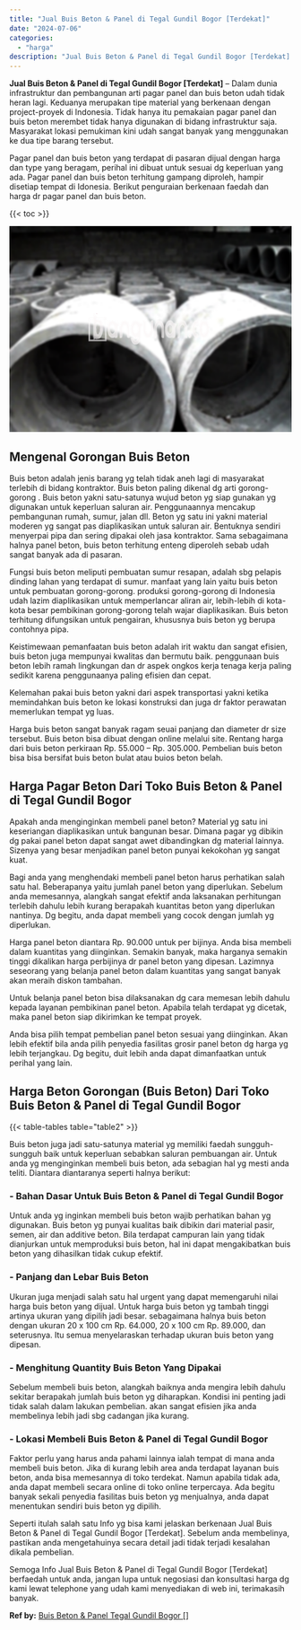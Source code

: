 ```yaml
---
title: "Jual Buis Beton & Panel di Tegal Gundil Bogor [Terdekat]"
date: "2024-07-06"
categories: 
  - "harga"
description: "Jual Buis Beton & Panel di Tegal Gundil Bogor [Terdekat]. Semoga Info Jual Buis Beton & Panel di Tegal Gundil Bogor [Terdekat] berfaedah untuk anda, jangan..."
---
```


**Jual Buis Beton & Panel di Tegal Gundil Bogor \[Terdekat\]** – Dalam dunia infrastruktur dan pembangunan arti pagar panel dan buis beton udah tidak heran lagi. Keduanya merupakan tipe material yang berkenaan dengan project-proyek di Indonesia. Tidak hanya itu pemakaian pagar panel dan buis beton merembet tidak hanya digunakan di bidang infrastruktur saja. Masyarakat lokasi pemukiman kini udah sangat banyak yang menggunakan ke dua tipe barang tersebut.

Pagar panel dan buis beton yang terdapat di pasaran dijual dengan harga dan type yang beragam, perihal ini dibuat untuk sesuai dg keperluan yang ada. Pagar panel dan buis beton terhitung gampang diproleh, hampir disetiap tempat di Idonesia. Berikut penguraian berkenaan faedah dan harga dr pagar panel dan buis beton.

{{< toc >}}

![Jual Buis Beton & Panel di Tegal Gundil Bogor [Terdekat]](/images/jual-panel-buis-beton-murah-45.png)

## Mengenal Gorongan Buis Beton

Buis beton adalah jenis barang yg telah tidak aneh lagi di masyarakat terlebih di bidang kontraktor. Buis beton paling dikenal dg arti gorong-gorong . Buis beton yakni satu-satunya wujud beton yg siap gunakan yg digunakan untuk keperluan saluran air. Penggunaannya mencakup pembangunan rumah, sumur, jalan dll. Beton yg satu ini yakni material moderen yg sangat pas diaplikasikan untuk saluran air. Bentuknya sendiri menyerpai pipa dan sering dipakai oleh jasa kontraktor. Sama sebagaimana halnya panel beton, buis beton terhitung enteng diperoleh sebab udah sangat banyak ada di pasaran.

Fungsi buis beton meliputi pembuatan sumur resapan, adalah sbg pelapis dinding lahan yang terdapat di sumur. manfaat yang lain yaitu buis beton untuk pembuatan gorong-gorong. produksi gorong-gorong di Indonesia udah lazim diaplikasikan untuk memperlancar aliran air, lebih-lebih di kota-kota besar pembikinan gorong-gorong telah wajar diaplikasikan. Buis beton terhitung difungsikan untuk pengairan, khususnya buis beton yg berupa contohnya pipa.

Keistimewaan pemanfaatan buis beton adalah irit waktu dan sangat efisien, buis beton juga mempunyai kwalitas dan bermutu baik. penggunaan buis beton lebih ramah lingkungan dan dr aspek ongkos kerja tenaga kerja paling sedikit karena penggunaanya paling efisien dan cepat.

Kelemahan pakai buis beton yakni dari aspek transportasi yakni ketika memindahkan buis beton ke lokasi konstruksi dan juga dr faktor perawatan memerlukan tempat yg luas.

Harga buis beton sangat banyak ragam seuai panjang dan diameter dr size tersebut. Buis beton bisa dibuat dengan online melalui site. Rentang harga dari buis beton perkiraan Rp. 55.000 – Rp. 305.000. Pembelian buis beton bisa bisa bersifat buis beton bulat atau buios beton belah.

## Harga Pagar Beton Dari Toko Buis Beton & Panel di Tegal Gundil Bogor

Apakah anda menginginkan membeli panel beton? Material yg satu ini keseriangan diaplikasikan untuk bangunan besar. Dimana pagar yg dibikin dg pakai panel beton dapat sangat awet dibandingkan dg material lainnya. Sizenya yang besar menjadikan panel beton punyai kekokohan yg sangat kuat.

Bagi anda yang menghendaki membeli panel beton harus perhatikan salah satu hal. Beberapanya yaitu jumlah panel beton yang diperlukan. Sebelum anda memesannya, alangkah sangat efektif anda laksanakan perhitungan terlebih dahulu lebih kurang berapakah kuantitas beton yang diperlukan nantinya. Dg begitu, anda dapat membeli yang cocok dengan jumlah yg diperlukan.

Harga panel beton diantara Rp. 90.000 untuk per bijinya. Anda bisa membeli dalam kuantitas yang diinginkan. Semakin banyak, maka harganya semakin tinggi dikalikan harga perbijinya dr panel beton yang dipesan. Lazimnya seseorang yang belanja panel beton dalam kuantitas yang sangat banyak akan meraih diskon tambahan.

Untuk belanja panel beton bisa dilaksanakan dg cara memesan lebih dahulu kepada layanan pembikinan panel beton. Apabila telah terdapat yg dicetak, maka panel beton siap dikirimkan ke tempat proyek.

Anda bisa pilih tempat pembelian panel beton sesuai yang diinginkan. Akan lebih efektif bila anda pilih penyedia fasilitas grosir panel beton dg harga yg lebih terjangkau. Dg begitu, duit lebih anda dapat dimanfaatkan untuk perihal yang lain.

## Harga Beton Gorongan (Buis Beton) Dari Toko Buis Beton & Panel di Tegal Gundil Bogor

{{< table-tables table="table2" >}}

Buis beton juga jadi satu-satunya material yg memiliki faedah sungguh-sungguh baik untuk keperluan sebabkan saluran pembuangan air. Untuk anda yg menginginkan membeli buis beton, ada sebagian hal yg mesti anda teliti. Diantara diantaranya seperti halnya berikut:

### \- Bahan Dasar Untuk Buis Beton & Panel di Tegal Gundil Bogor

Untuk anda yg inginkan membeli buis beton wajib perhatikan bahan yg digunakan. Buis beton yg punyai kualitas baik dibikin dari material pasir, semen, air dan additive beton. Bila terdapat campuran lain yang tidak dianjurkan untuk memproduksi buis beton, hal ini dapat mengakibatkan buis beton yang dihasilkan tidak cukup efektif.

### \- Panjang dan Lebar Buis Beton

Ukuran juga menjadi salah satu hal urgent yang dapat memengaruhi nilai harga buis beton yang dijual. Untuk harga buis beton yg tambah tinggi artinya ukuran yang dipilih jadi besar. sebagaimana halnya buis beton dengan ukuran 20 x 100 cm Rp. 64.000, 20 x 100 cm Rp. 89.000, dan seterusnya. Itu semua menyelaraskan terhadap ukuran buis beton yang dipesan.

### \- Menghitung Quantity Buis Beton Yang Dipakai

Sebelum membeli buis beton, alangkah baiknya anda mengira lebih dahulu sekitar berapakah jumlah buis beton yg diharapkan. Kondisi ini penting jadi tidak salah dalam lakukan pembelian. akan sangat efisien jika anda membelinya lebih jadi sbg cadangan jika kurang.

### \- Lokasi Membeli Buis Beton & Panel di Tegal Gundil Bogor

Faktor perlu yang harus anda pahami lainnya ialah tempat di mana anda membeli buis beton. Jika di kurang lebih area anda terdapat layanan buis beton, anda bisa memesannya di toko terdekat. Namun apabila tidak ada, anda dapat membeli secara online di toko online terpercaya. Ada begitu banyak sekali penyedia fasilitas buis beton yg menjualnya, anda dapat menentukan sendiri buis beton yg dipilih.

Seperti itulah salah satu Info yg bisa kami jelaskan berkenaan Jual Buis Beton & Panel di Tegal Gundil Bogor \[Terdekat\]. Sebelum anda membelinya, pastikan anda mengetahuinya secara detail jadi tidak terjadi kesalahan dikala pembelian.

Semoga Info Jual Buis Beton & Panel di Tegal Gundil Bogor \[Terdekat\] berfaedah untuk anda, jangan lupa untuk negosiasi dan konsultasi harga dg kami lewat telephone yang udah kami menyediakan di web ini, terimakasih banyak.

**Ref by:** [Buis Beton & Panel Tegal Gundil Bogor []](https://id.wikipedia.org/wiki/Buis)
